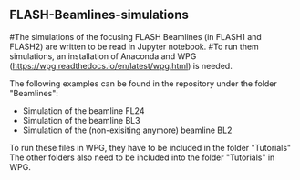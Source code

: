 ## FLASH-Beamlines-simulations

#The simulations of the focusing FLASH Beamlines (in FLASH1 and FLASH2) are written to be read in Jupyter notebook. 
#To run them simulations, an installation of Anaconda and WPG (https://wpg.readthedocs.io/en/latest/wpg.html) is needed. 


The following examples can be found in the repository under the folder "Beamlines":
- Simulation of the beamline FL24
- Simulation of the beamline BL3
- Simulation of the (non-exisiting anymore) beamline BL2

To run these files in WPG, they have to be included in the folder "Tutorials"
The other folders also need to be included into the folder "Tutorials" in WPG.
